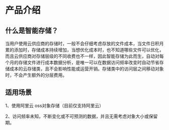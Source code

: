 # 产品介绍

## 什么是智能存储？

当用户使用云供应商的存储时，一般不会仔细考虑存放的文件成本，当文件日积月累的添加时，存储成本持续增加，当想优化成本时，也不知道哪些文件可以优化，而且云供应商对存储层级的不同收费也不一样，因此智能存储为此而生，自动对每个月的存储文件进行成本数据分析，是唯一可以在数据访问频率改变时自动节省存储成本的云存储类，且不会影响性能或运营开销。存储类中的访问层之间移动对象时，不会产生额外的分层费用。

## 适用场景

1、使用阿里云 oss对象存储（目前仅支持阿里云）

2、访问频率未知，不断变化或不可预测的数据，并且无需考虑对象大小或保留期。

